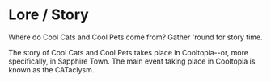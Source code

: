 # Lore / Story


Where do Cool Cats and Cool Pets come from? Gather 'round for story time.

The story of Cool Cats and Cool Pets takes place in Cooltopia--or, more specifically, in Sapphire Town. The main event taking place in Cooltopia is known as the CATaclysm.
